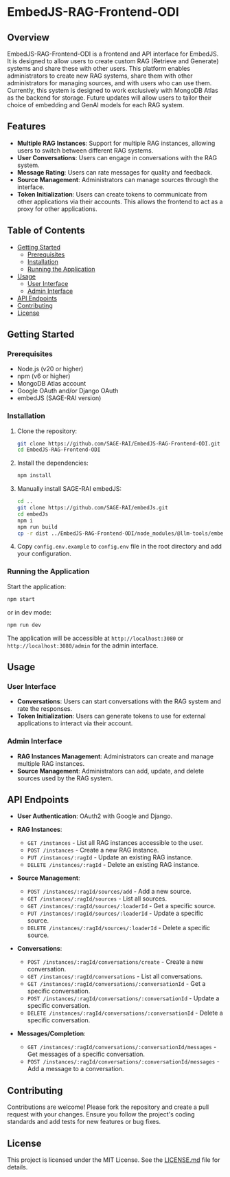 # EmbedJS-RAG-Frontend-ODI

## Overview

EmbedJS-RAG-Frontend-ODI is a frontend and API interface for EmbedJS. It is designed to allow users to create custom RAG (Retrieve and Generate) systems and share these with other users. This platform enables administrators to create new RAG systems, share them with other administrators for managing sources, and with users who can use them. Currently, this system is designed to work exclusively with MongoDB Atlas as the backend for storage. Future updates will allow users to tailor their choice of embedding and GenAI models for each RAG system.

## Features

- **Multiple RAG Instances**: Support for multiple RAG instances, allowing users to switch between different RAG systems.
- **User Conversations**: Users can engage in conversations with the RAG system.
- **Message Rating**: Users can rate messages for quality and feedback.
- **Source Management**: Administrators can manage sources through the interface.
- **Token Initialization**: Users can create tokens to communicate from other applications via their accounts. This allows the frontend to act as a proxy for other applications.

## Table of Contents

- [Getting Started](#getting-started)
  - [Prerequisites](#prerequisites)
  - [Installation](#installation)
  - [Running the Application](#running-the-application)
- [Usage](#usage)
  - [User Interface](#user-interface)
  - [Admin Interface](#admin-interface)
- [API Endpoints](#api-endpoints)
- [Contributing](#contributing)
- [License](#license)

## Getting Started

### Prerequisites

- Node.js (v20 or higher)
- npm (v6 or higher)
- MongoDB Atlas account
- Google OAuth and/or Django OAuth
- embedJS (SAGE-RAI version)

### Installation

1. Clone the repository:
   ```bash
   git clone https://github.com/SAGE-RAI/EmbedJS-RAG-Frontend-ODI.git
   cd EmbedJS-RAG-Frontend-ODI
   ```

2. Install the dependencies:
   ```bash
   npm install
   ```

3. Manually install SAGE-RAI embedJS:
    ```bash
    cd ..
    git clone https://github.com/SAGE-RAI/embedJs.git
    cd embedJs
    npm i
    npm run build
    cp -r dist ../EmbedJS-RAG-Frontend-ODI/node_modules/@llm-tools/embedjs/
    ```

4. Copy `config.env.example` to `config.env` file in the root directory and add your configuration.

### Running the Application

Start the application:
```bash
npm start
```

or in dev mode:
```bash
npm run dev
```

The application will be accessible at `http://localhost:3080` or `http://localhost:3080/admin` for the admin interface.

## Usage

### User Interface

- **Conversations**: Users can start conversations with the RAG system and rate the responses.
- **Token Initialization**: Users can generate tokens to use for external applications to interact via their account.

### Admin Interface

- **RAG Instances Management**: Administrators can create and manage multiple RAG instances.
- **Source Management**: Administrators can add, update, and delete sources used by the RAG system.

## API Endpoints

- **User Authentication**: OAuth2 with Google and Django.
- **RAG Instances**:
  - `GET /instances` - List all RAG instances accessible to the user.
  - `POST /instances` - Create a new RAG instance.
  - `PUT /instances/:ragId` - Update an existing RAG instance.
  - `DELETE /instances/:ragId` - Delete an existing RAG instance.

- **Source Management**:
  - `POST /instances/:ragId/sources/add` - Add a new source.
  - `GET /instances/:ragId/sources` - List all sources.
  - `GET /instances/:ragId/sources/:loaderId` - Get a specific source.
  - `PUT /instances/:ragId/sources/:loaderId` - Update a specific source.
  - `DELETE /instances/:ragId/sources/:loaderId` - Delete a specific source.

- **Conversations**:
  - `POST /instances/:ragId/conversations/create` - Create a new conversation.
  - `GET /instances/:ragId/conversations` - List all conversations.
  - `GET /instances/:ragId/conversations/:conversationId` - Get a specific conversation.
  - `POST /instances/:ragId/conversations/:conversationId` - Update a specific conversation.
  - `DELETE /instances/:ragId/conversations/:conversationId` - Delete a specific conversation.

- **Messages/Completion**:
  - `GET /instances/:ragId/conversations/:conversationId/messages` - Get messages of a specific conversation.
  - `POST /instances/:ragId/conversations/:conversationId/messages` - Add a message to a conversation.

## Contributing

Contributions are welcome! Please fork the repository and create a pull request with your changes. Ensure you follow the project's coding standards and add tests for new features or bug fixes.

## License

This project is licensed under the MIT License. See the [LICENSE.md](LICENSE.md) file for details.